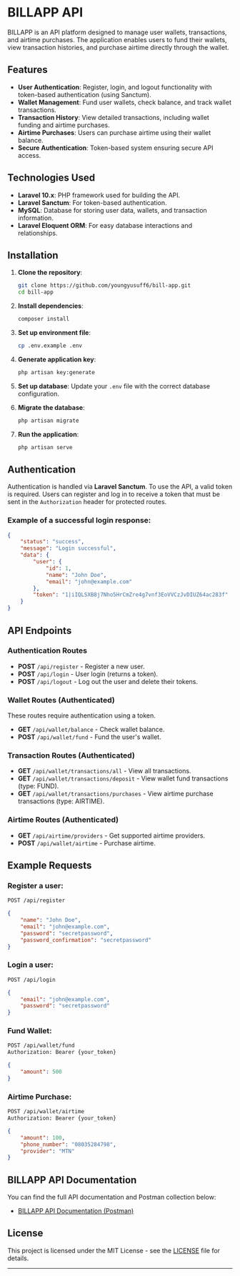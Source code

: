 # BILLAPP API

BILLAPP is an API platform designed to manage user wallets, transactions, and airtime purchases. The application enables users to fund their wallets, view transaction histories, and purchase airtime directly through the wallet.

## Features

- **User Authentication**: Register, login, and logout functionality with token-based authentication (using Sanctum).
- **Wallet Management**: Fund user wallets, check balance, and track wallet transactions.
- **Transaction History**: View detailed transactions, including wallet funding and airtime purchases.
- **Airtime Purchases**: Users can purchase airtime using their wallet balance.
- **Secure Authentication**: Token-based system ensuring secure API access.

## Technologies Used

- **Laravel 10.x**: PHP framework used for building the API.
- **Laravel Sanctum**: For token-based authentication.
- **MySQL**: Database for storing user data, wallets, and transaction information.
- **Laravel Eloquent ORM**: For easy database interactions and relationships.

## Installation

1. **Clone the repository**:

    ```bash
    git clone https://github.com/youngyusuff6/bill-app.git
    cd bill-app
    ```

2. **Install dependencies**:

    ```bash
    composer install
    ```

3. **Set up environment file**:

    ```bash
    cp .env.example .env
    ```

4. **Generate application key**:

    ```bash
    php artisan key:generate
    ```

5. **Set up database**: Update your `.env` file with the correct database configuration.

6. **Migrate the database**:

    ```bash
    php artisan migrate
    ```

7. **Run the application**:

    ```bash
    php artisan serve
    ```

## Authentication

Authentication is handled via **Laravel Sanctum**. To use the API, a valid token is required. Users can register and log in to receive a token that must be sent in the `Authorization` header for protected routes.

### Example of a successful login response:

```json
{
    "status": "success",
    "message": "Login successful",
    "data": {
        "user": {
            "id": 1,
            "name": "John Doe",
            "email": "john@example.com"
        },
        "token": "1|iIQLSXB8j7Nho5HrCmZre4g7vnf3EoVVCzJvDIUZ64ac283f"
    }
}
```

## API Endpoints

### Authentication Routes
- **POST** `/api/register` - Register a new user.
- **POST** `/api/login` - User login (returns a token).
- **POST** `/api/logout` - Log out the user and delete their tokens.

### Wallet Routes (Authenticated)
These routes require authentication using a token.

- **GET** `/api/wallet/balance` - Check wallet balance.
- **POST** `/api/wallet/fund` - Fund the user's wallet.

### Transaction Routes (Authenticated)
- **GET** `/api/wallet/transactions/all` - View all transactions.
- **GET** `/api/wallet/transactions/deposit` - View wallet fund transactions (type: FUND).
- **GET** `/api/wallet/transactions/purchases` - View airtime purchase transactions (type: AIRTIME).

### Airtime Routes (Authenticated)
- **GET** `/api/airtime/providers` - Get supported airtime providers.
- **POST** `/api/wallet/airtime` - Purchase airtime.

## Example Requests

### Register a user:

```bash
POST /api/register
```

```json
{
    "name": "John Doe",
    "email": "john@example.com",
    "password": "secretpassword",
    "password_confirmation": "secretpassword"
}
```

### Login a user:

```bash
POST /api/login
```

```json
{
    "email": "john@example.com",
    "password": "secretpassword"
}
```

### Fund Wallet:

```bash
POST /api/wallet/fund
Authorization: Bearer {your_token}
```

```json
{
    "amount": 500
}
```

### Airtime Purchase:

```bash
POST /api/wallet/airtime
Authorization: Bearer {your_token}
```

```json
{
    "amount": 100,
    "phone_number": "08035284798",
    "provider": "MTN"
}
```
## BILLAPP API Documentation

You can find the full API documentation and Postman collection below:

- [BILLAPP API Documentation (Postman)](https://documenter.getpostman.com/view/19899859/2sAYBXBWd9)




## License

This project is licensed under the MIT License - see the [LICENSE](LICENSE) file for details.

---
